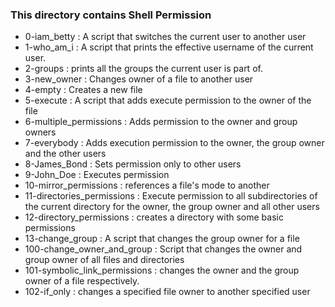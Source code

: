 ### This directory contains Shell Permission
* 0-iam_betty
:  A script that switches the current user to another user
* 1-who_am_i
:  A script that prints the effective username of the current user.
* 2-groups
:  prints all the groups the current user is part of.
* 3-new_owner
: Changes owner of a file to another user
* 4-empty
: Creates a new file
* 5-execute
: A script that adds execute permission to the owner of the file
* 6-multiple_permissions
: Adds permission to the owner and group owners
* 7-everybody
: Adds execution permission to the owner, the group owner and the other users
* 8-James_Bond
: Sets permission only to other users
* 9-John_Doe
: Executes permission
* 10-mirror_permissions
: references a file's mode to another
* 11-directories_permissions
: Execute permission to all subdirectories of the current directory for the owner, the group owner and all other users
* 12-directory_permissions
: creates a directory with some basic permissions
* 13-change_group
: A script that changes the group owner for a file 
* 100-change_owner_and_group
: Script that changes the owner and group owner of all files and directories
* 101-symbolic_link_permissions
: changes the owner and the group owner of a file respectively.
* 102-if_only
: changes a specified file owner to another specified user  
